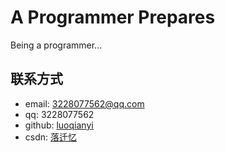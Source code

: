 #  A Programmer Prepares

Being a programmer...

## 联系方式

- email: 3228077562@qq.com
- qq: 3228077562
- github: [luoqianyi](https://github.com/luoqianyi)
- csdn: [落迁忆](https://blog.csdn.net/qq_45743005)

